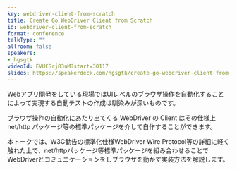 ```yaml
---
key: webdriver-client-from-scratch
title: Create Go WebDriver Client from Scratch
id: webdriver-client-from-scratch
format: conference
talkType: ""
allroom: false
speakers:
- hgsgtk
videoId: EVUCSrj83uM?start=30117
slides: https://speakerdeck.com/hgsgtk/create-go-webdriver-client-from-scratch
---
```

Webアプリ開発をしている現場ではUIレベルのブラウザ操作を自動化することによって実現する自動テストの作成は馴染みが深いものです。

ブラウザ操作の自動化にあたり出てくる WebDriver の Client はその仕様上 net/http パッケージ等の標準パッケージを介して自作することができます。

本トークでは、W3C勧告の標準化仕様WebDriver Wire Protocol等の詳細に軽く触れた上で、net/httpパッケージ等標準パッケージを組み合わせることでWebDriverとコミュニケーションをしブラウザを動かす実装方法を解説します。